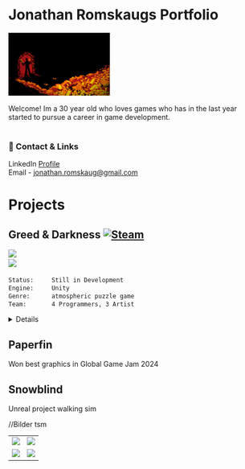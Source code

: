 # Jonathan Romskaugs Portfolio

<img src="/Gifs/G&D.gif" width="40%">

Welcome!
Im a 30 year old who loves games who has in the last year started to pursue a career in game development.
<br><br>

### 🔗 Contact & Links<br>
LinkedIn [Profile](https://www.linkedin.com/in/jonathan-romskaug-08a0951b0/) <br>
Email - jonathan.romskaug@gmail.com<br>

# Projects 

## __Greed & Darkness__ [![Steam](https://img.shields.io/badge/Steam-000000?style=for-the-badge&logo=steam&logoColor=white)](https://store.steampowered.com/app/3538070/Greed__Darkness/)
<a href="https://www.youtube.com/watch?v=KFyPeL4YYyQ">
  <img src="https://img.shields.io/badge/Watch%20Trailer-FF0000?style=for-the-badge&logo=youtube&logoColor=white" height="40">
</a>
<br>

<a href="https://www.youtube.com/watch?v=KFyPeL4YYyQ">
  <img src="https://img.youtube.com/vi/KFyPeL4YYyQ/maxresdefault.jpg" width="300">
</a>



```
Status:     Still in Development
Engine:     Unity
Genre:      atmospheric puzzle game 
Team:       4 Programmers, 3 Artist

```
<details>
  summary>More info</summary>

Currently in development, over 7000 wishlist on steam.

  
</details>

## Paperfin
Won best graphics in Global Game Jam 2024

## Snowblind
Unreal project walking sim

//Bilder tsm
<table>
  <tr>
    <td width="50%"><img src="/_Images/vesper (2).jpg" /></td>
    <td width="50%"><img src="/_Images/vesper (1).jpg" /></td>
  </tr>
  <tr>
    <td width="50%"><img src="/_Images/vesper (3).jpg" /></td>
    <td width="50%"><img src="/_Images/vesper (5).jpg" /></td>
  </tr>
</table>
